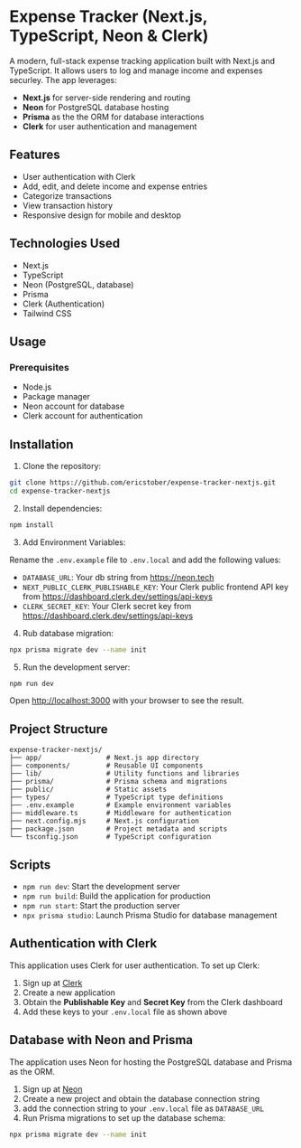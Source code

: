 # Expense Tracker (Next.js, TypeScript, Neon & Clerk)

A modern, full-stack expense tracking application built with Next.js and TypeScript. It allows users to log and manage income and expenses securley. The app leverages:

- **Next.js** for server-side rendering and routing
- **Neon** for PostgreSQL database hosting
- **Prisma** as the the ORM for database interactions
- **Clerk** for user authentication and management

## Features

- User authentication with Clerk
- Add, edit, and delete income and expense entries
- Categorize transactions
- View transaction history
- Responsive design for mobile and desktop

## Technologies Used

- Next.js
- TypeScript
- Neon (PostgreSQL, database)
- Prisma
- Clerk (Authentication)
- Tailwind CSS

## Usage

### Prerequisites

- Node.js
- Package manager
- Neon account for database
- Clerk account for authentication

## Installation

1. Clone the repository:

```bash
git clone https://github.com/ericstober/expense-tracker-nextjs.git
cd expense-tracker-nextjs
```

2. Install dependencies:

```bash
npm install
```

3. Add Environment Variables:

Rename the `.env.example` file to `.env.local` and add the following values:

- `DATABASE_URL`: Your db string from https://neon.tech
- `NEXT_PUBLIC_CLERK_PUBLISHABLE_KEY`: Your Clerk public frontend API key from https://dashboard.clerk.dev/settings/api-keys
- `CLERK_SECRET_KEY`: Your Clerk secret key from https://dashboard.clerk.dev/settings/api-keys

4. Rub database migration:

```bash
npx prisma migrate dev --name init
```

5. Run the development server:

```bash
npm run dev
```

Open [http://localhost:3000](http://localhost:3000) with your browser to see the result.

## Project Structure

```
expense-tracker-nextjs/
├── app/                # Next.js app directory
├── components/         # Reusable UI components
├── lib/                # Utility functions and libraries
├── prisma/             # Prisma schema and migrations
├── public/             # Static assets
├── types/              # TypeScript type definitions
├── .env.example        # Example environment variables
├── middleware.ts       # Middleware for authentication
├── next.config.mjs     # Next.js configuration
├── package.json        # Project metadata and scripts
└── tsconfig.json       # TypeScript configuration
```

## Scripts

- `npm run dev`: Start the development server
- `npm run build`: Build the application for production
- `npm run start`: Start the production server
- `npx prisma studio`: Launch Prisma Studio for database management

## Authentication with Clerk

This application uses Clerk for user authentication. To set up Clerk:

1. Sign up at [Clerk](https://clerk.com/)
2. Create a new application
3. Obtain the **Publishable Key** and **Secret Key** from the Clerk dashboard
4. Add these keys to your `.env.local` file as shown above

## Database with Neon and Prisma

The application uses Neon for hosting the PostgreSQL database and Prisma as the ORM.

1. Sign up at [Neon](https://neon.tech/)
2. Create a new project and obtain the database connection string
3. add the connection string to your `.env.local` file as `DATABASE_URL`
4. Run Prisma migrations to set up the database schema:

```bash
npx prisma migrate dev --name init
```
